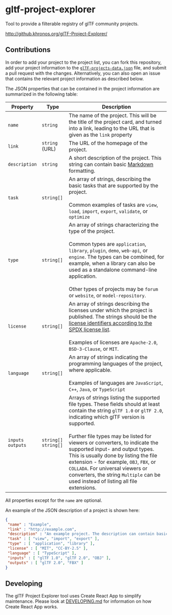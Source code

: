 # gltf-project-explorer

Tool to provide a filterable registry of glTF community projects.

http://github.khronos.org/glTF-Project-Explorer/


## Contributions

In order to add your project to the project list, you can fork this 
repository, add your project information to the
[`glTF-projects-data.json`](public/data/glTF-projects-data.json) file,
and submit a pull request with the changes. Alternatively, you can 
also open an issue that contains the relevant project information
as described below.
 
The JSON properties that can be contained in the project information 
are summarized in the following table:

| Property | Type | Description |
|------|--------|-------------|
| `name` | `string` | The name of the project. This will be the title of the project card, and turned into a link, leading to the URL that is given as the `link` property |
| `link` | `string` (URL) | The URL of the homepage of the project.  |
 | `description` | `string` | A short description of the project. This string can contain basic [Markdown](https://help.github.com/en/github/writing-on-github/basic-writing-and-formatting-syntax) formatting. |
| `task` | `string[]` | An array of strings, describing the basic tasks that are supported by the project. <br> <br> Common examples of tasks are `view`, `load`, `import`, `export`, `validate`, or `optimize` |
| `type` | `string[]` | An array of strings characterizing the type of the project. <br> <br> Common types are `application`, `library`, `plugin`, `demo`, `web-api`, or `engine`. The types can be combined, for example, when a library can also be used as a standalone command-line application. <br> <br> Other types of projects may be `forum` or `website`, or `model-repository`. |
| `license` | `string[]` | An array of strings describing the licenses under which the project is published. The strings should be the [license identifiers according to the SPDX license list](https://spdx.org/licenses/).<br> <br> Examples of licenses are `Apache-2.0`, `BSD-3-Clause`, or `MIT`. |
| `language` | `string[]` | An array of strings indicating the programming languages of the project, where applicable. <br> <br> Examples of languages are `JavaScript`, `C++`, `Java`, or `TypeScript` |
| `inputs`<br>`outputs` | `string[]`<br>`string[]`  | Arrays of strings listing the supported file types. These fields should at least contain the string `glTF 1.0` or `glTF 2.0`, indicating which glTF version is supported.<br> <br> Further file types may be listed for viewers or converters, to indicate the supported input- and output types. This is usually done by listing the file extension - for example, `OBJ`, `FBX`, or `COLLADA`. For universal viewers or converters, the string `Multiple` can be used instead of listing all file extensions. 

All properties except for the `name` are optional. 

An example of the JSON description of a project is shown here:

 ```json
 {
  "name" : "Example",
  "link" : "http://example.com",
  "description" : "An example project. The description can contain basic markdown.",
  "task" : [ "view", "import", "export" ],
  "type" : [ "application", "library" ],
  "license" : [ "MIT", "CC-BY-2.5" ],
  "language" : [ "TypeScript" ],
  "inputs" : [ "glTF 1.0", "glTF 2.0", "OBJ" ],
  "outputs" : [ "glTF 2.0", "FBX" ]
}
```




## Developing

The glTF Project Explorer tool uses Create React App to simplify maintenance.
Please look at [DEVELOPING.md](DEVELOPING.md) for information on how Create
React App works.
